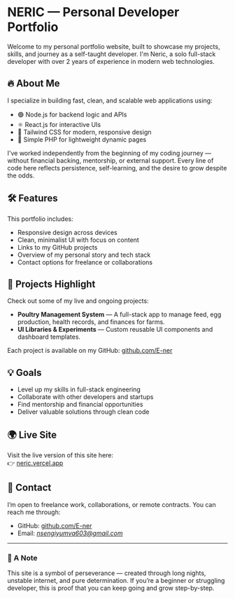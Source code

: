 # NERIC — Personal Developer Portfolio

Welcome to my personal portfolio website, built to showcase my projects, skills, and journey as a self-taught developer. I'm Neric, a solo full-stack developer with over 2 years of experience in modern web technologies.

## 🔥 About Me

I specialize in building fast, clean, and scalable web applications using:

- 🟢 Node.js for backend logic and APIs
- ⚛️ React.js for interactive UIs
- 💨 Tailwind CSS for modern, responsive design
- 🐘 Simple PHP for lightweight dynamic pages

I've worked independently from the beginning of my coding journey — without financial backing, mentorship, or external support. Every line of code here reflects persistence, self-learning, and the desire to grow despite the odds.

## 🛠️ Features

This portfolio includes:

- Responsive design across devices
- Clean, minimalist UI with focus on content
- Links to my GitHub projects
- Overview of my personal story and tech stack
- Contact options for freelance or collaborations

## 📂 Projects Highlight

Check out some of my live and ongoing projects:

- **Poultry Management System** — A full-stack app to manage feed, egg production, health records, and finances for farms.
- **UI Libraries & Experiments** — Custom reusable UI components and dashboard templates.

Each project is available on my GitHub: [github.com/E-ner](https://github.com/E-ner)

## 💡 Goals

- Level up my skills in full-stack engineering
- Collaborate with other developers and startups
- Find mentorship and financial opportunities
- Deliver valuable solutions through clean code

## 🌍 Live Site

Visit the live version of this site here:  
👉 [neric.vercel.app](https://neric.vercel.app)

## 🤝 Contact

I’m open to freelance work, collaborations, or remote contracts. You can reach me through:

- GitHub: [github.com/E-ner](https://github.com/E-ner)
- Email: *nsengiyumva603@gmail.com*

---

### 🙏 A Note

This site is a symbol of perseverance — created through long nights, unstable internet, and pure determination. If you’re a beginner or struggling developer, this is proof that you can keep going and grow step-by-step.


